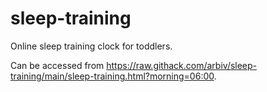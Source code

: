 # sleep-training
Online sleep training clock for toddlers.

Can be accessed from https://raw.githack.com/arbiv/sleep-training/main/sleep-training.html?morning=06:00.
